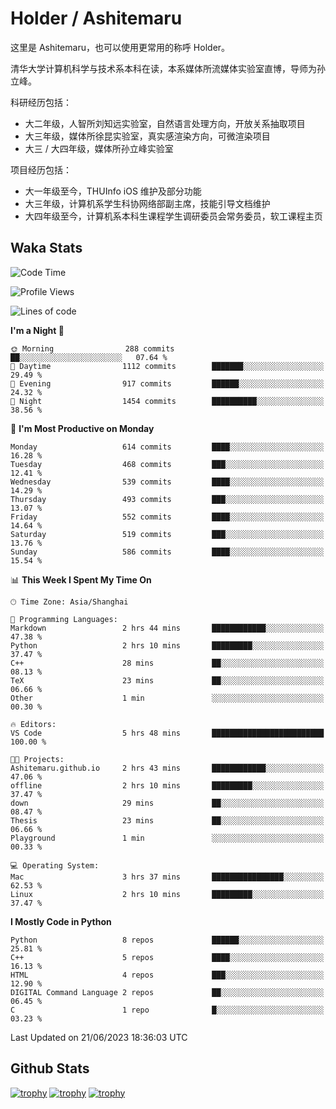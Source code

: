 # Holder / Ashitemaru

这里是 Ashitemaru，也可以使用更常用的称呼 Holder。

清华大学计算机科学与技术系本科在读，本系媒体所流媒体实验室直博，导师为孙立峰。

科研经历包括：

- 大二年级，人智所刘知远实验室，自然语言处理方向，开放关系抽取项目
- 大三年级，媒体所徐昆实验室，真实感渲染方向，可微渲染项目
- 大三 / 大四年级，媒体所孙立峰实验室

项目经历包括：

- 大一年级至今，THUInfo iOS 维护及部分功能
- 大三年级，计算机系学生科协网络部副主席，技能引导文档维护
- 大四年级至今，计算机系本科生课程学生调研委员会常务委员，软工课程主页

## Waka Stats

<!--START_SECTION:waka-->
![Code Time](http://img.shields.io/badge/Code%20Time-935%20hrs%2058%20mins-blue)

![Profile Views](http://img.shields.io/badge/Profile%20Views-5-blue)

![Lines of code](https://img.shields.io/badge/From%20Hello%20World%20I%27ve%20Written-2.8%20million%20lines%20of%20code-blue)

**I'm a Night 🦉** 

```text
🌞 Morning                288 commits         ██░░░░░░░░░░░░░░░░░░░░░░░   07.64 % 
🌆 Daytime                1112 commits        ███████░░░░░░░░░░░░░░░░░░   29.49 % 
🌃 Evening                917 commits         ██████░░░░░░░░░░░░░░░░░░░   24.32 % 
🌙 Night                  1454 commits        ██████████░░░░░░░░░░░░░░░   38.56 % 
```
📅 **I'm Most Productive on Monday** 

```text
Monday                   614 commits         ████░░░░░░░░░░░░░░░░░░░░░   16.28 % 
Tuesday                  468 commits         ███░░░░░░░░░░░░░░░░░░░░░░   12.41 % 
Wednesday                539 commits         ████░░░░░░░░░░░░░░░░░░░░░   14.29 % 
Thursday                 493 commits         ███░░░░░░░░░░░░░░░░░░░░░░   13.07 % 
Friday                   552 commits         ████░░░░░░░░░░░░░░░░░░░░░   14.64 % 
Saturday                 519 commits         ███░░░░░░░░░░░░░░░░░░░░░░   13.76 % 
Sunday                   586 commits         ████░░░░░░░░░░░░░░░░░░░░░   15.54 % 
```


📊 **This Week I Spent My Time On** 

```text
🕑︎ Time Zone: Asia/Shanghai

💬 Programming Languages: 
Markdown                 2 hrs 44 mins       ████████████░░░░░░░░░░░░░   47.38 % 
Python                   2 hrs 10 mins       █████████░░░░░░░░░░░░░░░░   37.47 % 
C++                      28 mins             ██░░░░░░░░░░░░░░░░░░░░░░░   08.13 % 
TeX                      23 mins             ██░░░░░░░░░░░░░░░░░░░░░░░   06.66 % 
Other                    1 min               ░░░░░░░░░░░░░░░░░░░░░░░░░   00.30 % 

🔥 Editors: 
VS Code                  5 hrs 48 mins       █████████████████████████   100.00 % 

🐱‍💻 Projects: 
Ashitemaru.github.io     2 hrs 43 mins       ████████████░░░░░░░░░░░░░   47.06 % 
offline                  2 hrs 10 mins       █████████░░░░░░░░░░░░░░░░   37.47 % 
down                     29 mins             ██░░░░░░░░░░░░░░░░░░░░░░░   08.47 % 
Thesis                   23 mins             ██░░░░░░░░░░░░░░░░░░░░░░░   06.66 % 
Playground               1 min               ░░░░░░░░░░░░░░░░░░░░░░░░░   00.33 % 

💻 Operating System: 
Mac                      3 hrs 37 mins       ████████████████░░░░░░░░░   62.53 % 
Linux                    2 hrs 10 mins       █████████░░░░░░░░░░░░░░░░   37.47 % 
```

**I Mostly Code in Python** 

```text
Python                   8 repos             ██████░░░░░░░░░░░░░░░░░░░   25.81 % 
C++                      5 repos             ████░░░░░░░░░░░░░░░░░░░░░   16.13 % 
HTML                     4 repos             ███░░░░░░░░░░░░░░░░░░░░░░   12.90 % 
DIGITAL Command Language 2 repos             ██░░░░░░░░░░░░░░░░░░░░░░░   06.45 % 
C                        1 repo              █░░░░░░░░░░░░░░░░░░░░░░░░   03.23 % 
```




 Last Updated on 21/06/2023 18:36:03 UTC
<!--END_SECTION:waka-->

## Github Stats

[![trophy](https://github-profile-trophy.vercel.app/?username=Ashitemaru&column=7)](https://github.com/Ashitemaru)
[![trophy](https://github-readme-stats.vercel.app/api?username=Ashitemaru&show_icons=true&include_all_commits=true)](https://github.com/Ashitemaru)
[![trophy](https://github-readme-stats.vercel.app/api/top-langs/?username=Ashitemaru&layout=compact)](https://github.com/Ashitemaru)

<!--
**Ashitemaru/Ashitemaru** is a ✨ _special_ ✨ repository because its `README.md` (this file) appears on your GitHub profile.

Here are some ideas to get you started:

- 🔭 I’m currently working on ...
- 🌱 I’m currently learning ...
- 👯 I’m looking to collaborate on ...
- 🤔 I’m looking for help with ...
- 💬 Ask me about ...
- 📫 How to reach me: ...
- 😄 Pronouns: ...
- ⚡ Fun fact: ...
-->

